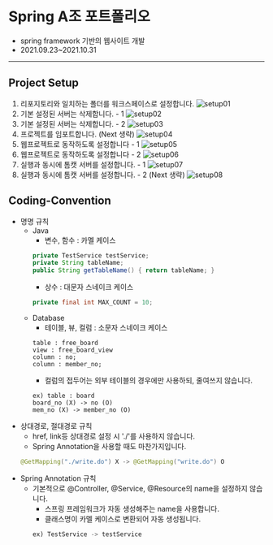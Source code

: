 # Spring A조 포트폴리오
* spring framework 기반의 웹사이트 개발<br/>
* 2021.09.23~2021.10.31

<hr/>

## Project Setup
1. 리포지토리와 일치하는 폴더를 워크스페이스로 설정합니다.
![setup01](https://user-images.githubusercontent.com/28214971/133531373-1f241b30-e7ac-4a0a-8ba1-98d302235574.png)
2. 기본 설정된 서버는 삭제합니다. - 1
![setup02](https://user-images.githubusercontent.com/28214971/133531586-5378cd10-96bb-41b5-9676-85113251a28d.png)
3. 기본 설정된 서버는 삭제합니다. - 2
![setup03](https://user-images.githubusercontent.com/28214971/133531588-24410bb2-3c78-4830-9ede-02f6dd3479f0.png)
4. 프로젝트를 임포트합니다. (Next 생략)
![setup04](https://user-images.githubusercontent.com/28214971/133531589-1c4f4545-2eae-443a-894a-8a58983e5123.png)
5. 웹프로젝트로 동작하도록 설정합니다 - 1
![setup05](https://user-images.githubusercontent.com/28214971/133531590-a68d311c-a6ab-452c-b8fd-14ced0b55278.png)
6. 웹프로젝트로 동작하도록 설정합니다 - 2
![setup06](https://user-images.githubusercontent.com/28214971/133531591-af3d80cc-ffc3-42f9-b3de-72d261097441.png)
7. 실행과 동시에 톰캣 서버를 설정합니다. - 1
![setup07](https://user-images.githubusercontent.com/28214971/133531592-2a79abc9-879e-48de-ae8d-438cc1ed441f.png)
8. 실행과 동시에 톰캣 서버를 설정합니다. - 2 (Next 생략)
![setup08](https://user-images.githubusercontent.com/28214971/133531593-61ca62f1-8178-47ee-99dd-e83be2c93d95.png)

## Coding-Convention
* 명명 규칙
  * Java 
    * 변수, 함수 : 카멜 케이스
    ```java
    private TestService testService;
    private String tableName;
    public String getTableName() { return tableName; }
    ```
    * 상수 : 대문자 스네이크 케이스
    ```java
    private final int MAX_COUNT = 10;
    ```
  * Database
    * 테이블, 뷰, 컬럼 : 소문자 스네이크 케이스
    ```
    table : free_board
    view : free_board_view
    column : no;
    column : member_no;
    ```
    * 컬럼의 접두어는 외부 테이블의 경우에만 사용하되, 줄여쓰지 않습니다.
    ```
    ex) table : board
    board_no (X) -> no (O)
    mem_no (X) -> member_no (O)
    ```
* 상대경로, 절대경로 규칙
  * href, link등 상대경로 설정 시 './'를 사용하지 않습니다.
  * Spring Annotation을 사용할 때도 마찬가지입니다.
  ```java
  @GetMapping("./write.do") X -> @GetMapping("write.do") O
  ```
* Spring Annotation 규칙
  * 기본적으로 @Controller, @Service, @Resource의 name을 설정하지 않습니다.
    * 스프링 프레임워크가 자동 생성해주는 name을 사용합니다.
    * 클래스명이 카멜 케이스로 변환되어 자동 생성됩니다.
    ```java
    ex) TestService -> testService
    ```
    

